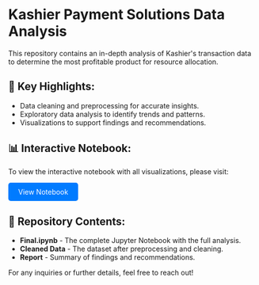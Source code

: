 <h1>Kashier Payment Solutions Data Analysis</h1>

<p>This repository contains an in-depth analysis of Kashier's transaction data to determine the most profitable product for resource allocation.</p>

<h2>📌 Key Highlights:</h2>
<ul>
    <li>Data cleaning and preprocessing for accurate insights.</li>
    <li>Exploratory data analysis to identify trends and patterns.</li>
    <li>Visualizations to support findings and recommendations.</li>
</ul>

<h2>📊 Interactive Notebook:</h2>
<p>To view the interactive notebook with all visualizations, please visit:</p>
<a href="https://nbviewer.org/github/Mennatullah-Elsahy/Kashier-Payment-Solutions-Data-Analysis/blob/main/Final.ipynb" target="_blank" style="display:inline-block; padding:10px 20px; background-color:#007bff; color:white; text-decoration:none; border-radius:5px;">View Notebook</a>

<h2>📂 Repository Contents:</h2>
<ul>
    <li><strong>Final.ipynb</strong> - The complete Jupyter Notebook with the full analysis.</li>
    <li><strong>Cleaned Data</strong> - The dataset after preprocessing and cleaning.</li>
    <li><strong>Report</strong> - Summary of findings and recommendations.</li>
</ul>

<p>For any inquiries or further details, feel free to reach out!</p>
